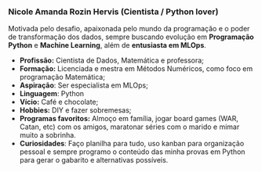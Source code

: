 ### Nicole Amanda Rozin Hervis (Cientista / Python lover)

Motivada pelo desafio, apaixonada pelo mundo da programação e o poder de transformação dos dados, sempre buscando evolução em **Programação Python** e **Machine Learning**, além de **entusiasta em MLOps**.

- **Profissão:** Cientista de Dados, Matemática e professora;
- **Formação:** Licenciada e mestra em Métodos Numéricos, como foco em programação Matemática;
- **Aspiração**: Ser especialista em MLOps;
- **Linguagem**: Python
- **Vício:** Café e chocolate;
- **Hobbies:** DIY e fazer sobremesas;
- **Programas favoritos:** Almoço em família, jogar board games (WAR, Catan, etc) com os amigos, maratonar séries com o marido e mimar muito a sobrinha.
- **Curiosidades**: Faço planilha para tudo, uso kanban para organização pessoal e sempre programo o conteúdo das minha provas em Python para gerar o gabarito e alternativas possíveis.



